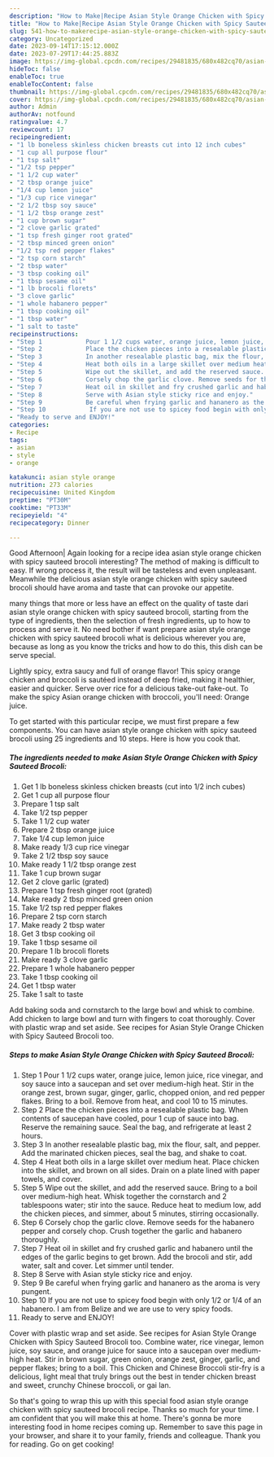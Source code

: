 ```yaml
---
description: "How to Make|Recipe Asian Style Orange Chicken with Spicy Sauteed Brocoli {That is Special"
title: "How to Make|Recipe Asian Style Orange Chicken with Spicy Sauteed Brocoli {That is Special"
slug: 541-how-to-makerecipe-asian-style-orange-chicken-with-spicy-sauteed-brocoli-that-is-special
category: Uncategorized
date: 2023-09-14T17:15:12.000Z
date: 2023-07-29T17:44:25.883Z
image: https://img-global.cpcdn.com/recipes/29481835/680x482cq70/asian-style-orange-chicken-with-spicy-sauteed-brocoli-recipe-main-photo.jpg
hideToc: false
enableToc: true
enableTocContent: false
thumbnail: https://img-global.cpcdn.com/recipes/29481835/680x482cq70/asian-style-orange-chicken-with-spicy-sauteed-brocoli-recipe-main-photo.jpg
cover: https://img-global.cpcdn.com/recipes/29481835/680x482cq70/asian-style-orange-chicken-with-spicy-sauteed-brocoli-recipe-main-photo.jpg
author: Admin
authorAv: notfound
ratingvalue: 4.7
reviewcount: 17
recipeingredient:
- "1 lb boneless skinless chicken breasts cut into 12 inch cubes"
- "1 cup all purpose flour"
- "1 tsp salt"
- "1/2 tsp pepper"
- "1 1/2 cup water"
- "2 tbsp orange juice"
- "1/4 cup lemon juice"
- "1/3 cup rice vinegar"
- "2 1/2 tbsp soy sauce"
- "1 1/2 tbsp orange zest"
- "1 cup brown sugar"
- "2 clove garlic grated"
- "1 tsp fresh ginger root grated"
- "2 tbsp minced green onion"
- "1/2 tsp red pepper flakes"
- "2 tsp corn starch"
- "2 tbsp water"
- "3 tbsp cooking oil"
- "1 tbsp sesame oil"
- "1 lb brocoli florets"
- "3 clove garlic"
- "1 whole habanero pepper"
- "1 tbsp cooking oil"
- "1 tbsp water"
- "1 salt to taste"
recipeinstructions:
- "Step 1            Pour 1 1/2 cups water, orange juice, lemon juice, rice vinegar, and soy sauce into a saucepan and set over medium-high heat. Stir in the orange zest, brown sugar, ginger, garlic, chopped onion, and red pepper flakes. Bring to a boil. Remove from heat, and cool 10 to 15 minutes."
- "Step 2            Place the chicken pieces into a resealable plastic bag. When contents of saucepan have cooled, pour 1 cup of sauce into bag. Reserve the remaining sauce. Seal the bag, and refrigerate at least 2 hours."
- "Step 3            In another resealable plastic bag, mix the flour, salt, and pepper. Add the marinated chicken pieces, seal the bag, and shake to coat."
- "Step 4            Heat both oils in a large skillet over medium heat. Place chicken into the skillet, and brown on all sides. Drain on a plate lined with paper towels, and cover."
- "Step 5            Wipe out the skillet, and add the reserved sauce. Bring to a boil over medium-high heat. Whisk together the cornstarch and 2 tablespoons water; stir into the sauce. Reduce heat to medium low, add the chicken pieces, and simmer, about 5 minutes, stirring occasionally."
- "Step 6            Corsely chop the garlic clove. Remove seeds for the habanero pepper and corsely chop. Crush together the garlic and habanero thoroughly."
- "Step 7            Heat oil in skillet and fry crushed garlic and habanero until the edges of the garlic begins to get brown. Add the brocoli and stir, add water, salt and cover. Let simmer until tender."
- "Step 8            Serve with Asian style sticky rice and enjoy."
- "Step 9            Be careful when frying garlic and hananero as the aroma is very pungent."
- "Step 10            If you are not use to spicey food begin with only 1/2 or 1/4 of an habanero. I am from Belize and we are use to very spicy foods."
- "Ready to serve and ENJOY!"
categories:
- Recipe
tags:
- asian
- style
- orange

katakunci: asian style orange 
nutrition: 273 calories
recipecuisine: United Kingdom
preptime: "PT30M"
cooktime: "PT33M"
recipeyield: "4"
recipecategory: Dinner

---
```



Good Afternoon| Again looking for a recipe idea asian style orange chicken with spicy sauteed brocoli interesting? The method of making is difficult to easy. If wrong process it, the result will be tasteless and even unpleasant. Meanwhile the delicious asian style orange chicken with spicy sauteed brocoli should have aroma and taste that can provoke our appetite.






many things that more or less have an effect on the quality of taste dari asian style orange chicken with spicy sauteed brocoli, starting from the type of ingredients, then the selection of fresh ingredients, up to how to process and serve it. No need bother if want prepare asian style orange chicken with spicy sauteed brocoli what is delicious wherever you are, because as long as you know the tricks and how to do this, this dish can be serve special.


Lightly spicy, extra saucy and full of orange flavor! This spicy orange chicken and broccoli is sautéed instead of deep fried, making it healthier, easier and quicker. Serve over rice for a delicious take-out fake-out. To make the spicy Asian orange chicken with broccoli, you&#39;ll need: Orange juice.


To get started with this particular recipe, we must first prepare a few components. You can have asian style orange chicken with spicy sauteed brocoli using 25 ingredients and 10 steps. Here is how you cook that.

<!--inarticleads1-->

##### The ingredients needed to make Asian Style Orange Chicken with Spicy Sauteed Brocoli:

1. Get 1 lb boneless skinless chicken breasts (cut into 1/2 inch cubes)
1. Get 1 cup all purpose flour
1. Prepare 1 tsp salt
1. Take 1/2 tsp pepper
1. Take 1 1/2 cup water
1. Prepare 2 tbsp orange juice
1. Take 1/4 cup lemon juice
1. Make ready 1/3 cup rice vinegar
1. Take 2 1/2 tbsp soy sauce
1. Make ready 1 1/2 tbsp orange zest
1. Take 1 cup brown sugar
1. Get 2 clove garlic (grated)
1. Prepare 1 tsp fresh ginger root (grated)
1. Make ready 2 tbsp minced green onion
1. Take 1/2 tsp red pepper flakes
1. Prepare 2 tsp corn starch
1. Make ready 2 tbsp water
1. Get 3 tbsp cooking oil
1. Take 1 tbsp sesame oil
1. Prepare 1 lb brocoli florets
1. Make ready 3 clove garlic
1. Prepare 1 whole habanero pepper
1. Take 1 tbsp cooking oil
1. Get 1 tbsp water
1. Take 1 salt to taste


Add baking soda and cornstarch to the large bowl and whisk to combine. Add chicken to large bowl and turn with fingers to coat thoroughly. Cover with plastic wrap and set aside. See recipes for Asian Style Orange Chicken with Spicy Sauteed Brocoli too. 

<!--inarticleads2-->

##### Steps to make Asian Style Orange Chicken with Spicy Sauteed Brocoli:

1. Step 1            Pour 1 1/2 cups water, orange juice, lemon juice, rice vinegar, and soy sauce into a saucepan and set over medium-high heat. Stir in the orange zest, brown sugar, ginger, garlic, chopped onion, and red pepper flakes. Bring to a boil. Remove from heat, and cool 10 to 15 minutes.
1. Step 2            Place the chicken pieces into a resealable plastic bag. When contents of saucepan have cooled, pour 1 cup of sauce into bag. Reserve the remaining sauce. Seal the bag, and refrigerate at least 2 hours.
1. Step 3            In another resealable plastic bag, mix the flour, salt, and pepper. Add the marinated chicken pieces, seal the bag, and shake to coat.
1. Step 4            Heat both oils in a large skillet over medium heat. Place chicken into the skillet, and brown on all sides. Drain on a plate lined with paper towels, and cover.
1. Step 5            Wipe out the skillet, and add the reserved sauce. Bring to a boil over medium-high heat. Whisk together the cornstarch and 2 tablespoons water; stir into the sauce. Reduce heat to medium low, add the chicken pieces, and simmer, about 5 minutes, stirring occasionally.
1. Step 6            Corsely chop the garlic clove. Remove seeds for the habanero pepper and corsely chop. Crush together the garlic and habanero thoroughly.
1. Step 7            Heat oil in skillet and fry crushed garlic and habanero until the edges of the garlic begins to get brown. Add the brocoli and stir, add water, salt and cover. Let simmer until tender.
1. Step 8            Serve with Asian style sticky rice and enjoy.
1. Step 9            Be careful when frying garlic and hananero as the aroma is very pungent.
1. Step 10            If you are not use to spicey food begin with only 1/2 or 1/4 of an habanero. I am from Belize and we are use to very spicy foods.
1. Ready to serve and ENJOY!

Cover with plastic wrap and set aside. See recipes for Asian Style Orange Chicken with Spicy Sauteed Brocoli too. Combine water, rice vinegar, lemon juice, soy sauce, and orange juice for sauce into a saucepan over medium-high heat. Stir in brown sugar, green onion, orange zest, ginger, garlic, and pepper flakes; bring to a boil. This Chicken and Chinese Broccoli stir-fry is a delicious, light meal that truly brings out the best in tender chicken breast and sweet, crunchy Chinese broccoli, or gai lan. 

So that's going to wrap this up with this special food asian style orange chicken with spicy sauteed brocoli recipe. Thanks so much for your time. I am confident that you will make this at home. There's gonna be more interesting food in home recipes coming up. Remember to save this page in your browser, and share it to your family, friends and colleague. Thank you for reading. Go on get cooking!
